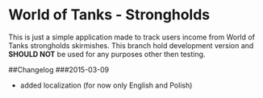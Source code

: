 # World of Tanks - Strongholds
This is just a simple application made to track users income from World of Tanks strongholds skirmishes. This branch hold development version and **SHOULD NOT** be used for any purposes other then testing.

##Changelog
###2015-03-09
- added localization (for now only English and Polish)
